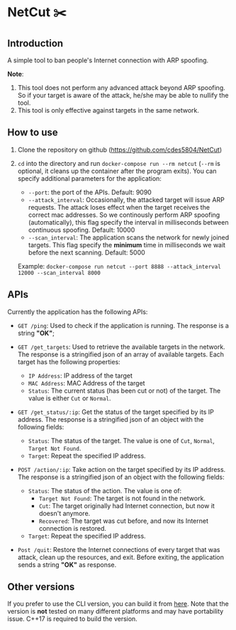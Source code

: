 # NetCut :scissors:

## Introduction

A simple tool to ban people's Internet connection with ARP spoofing.

**Note**:

1. This tool does not perform any advanced attack beyond ARP spoofing. So if your target is aware of the attack, he/she may be able to nullify the tool.
2. This tool is only effective against targets in the same network.

## How to use

1. Clone the repository on github (https://github.com/cdes5804/NetCut)

2. `cd` into the directory and run `docker-compose run --rm netcut` (`--rm` is optional, it cleans up the container after the program exits). You can specify additional parameters for the application:
   * `--port`: the port of the APIs. Default: 9090
   * `--attack_interval`: Occasionally, the attacked target will issue ARP requests. The attack loses effect when the target receives the correct mac addresses. So we continously perform ARP spoofing (automatically), this flag specify the interval in milliseconds between continuous spoofing. Default: 10000
   * `--scan_interval`: The application scans the network for newly joined targets. This flag specify the **minimum** time in milliseconds we wait before the next scanning. Default: 5000

   Example: `docker-compose run netcut --port 8888 --attack_interval 12000 --scan_interval 8000`

## APIs

Currently the application has the following APIs:

* `GET /ping`: Used to check if the application is running. The response is a string **"OK"**;
* `GET /get_targets`: Used to retrieve the available targets in the network. The response is a stringified json of an array of available targets. Each target has the following properties:

   * `IP Address`: IP address of the target
   * `MAC Address`: MAC Address of the target
   * `Status`: The current status (has been cut or not) of the target. The value is either `Cut` or `Normal`.
* `GET /get_status/:ip`: Get the status of the target specified by its IP address. The response is a stringified json of an object with the following fields:

   * `Status`: The status of the target. The value is one of `Cut`, `Normal`, `Target Not Found`.
   * `Target`: Repeat the specified IP address.

* `POST /action/:ip`: Take action on the target specified by its IP address. The response is a stringified json of an object with the following fields:

   * `Status`: The status of the action. The value is one of:
      * `Target Not Found`: The target is not found in the network.
      * `Cut`: The target originally had Internet connection, but now it doesn't anymore.
      * `Recovered`: The target was cut before, and now its Internet connection is restored.
   * `Target`: Repeat the specified IP address.

* `Post /quit`: Restore the Internet connections of every target that was attack, clean up the resources, and exit. Before exiting, the application sends a string **"OK"** as response.

## Other versions

If you prefer to use the CLI version, you can build it from [here](https://github.com/cdes5804/NetCut/tree/cli). Note that the version is **not** tested on many different platforms and may have portability issue. C++17 is required to build the version.

